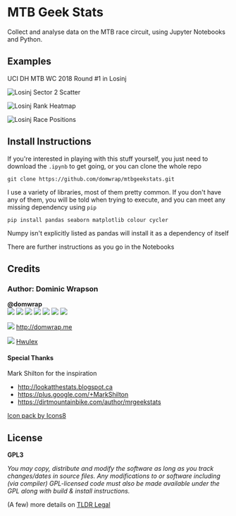 # MTB Geek Stats

Collect and analyse data on the MTB race circuit, using Jupyter Notebooks and Python.

## Examples

UCI DH MTB WC 2018 Round #1 in Losinj

![Losinj Sector 2 Scatter](https://i.imgur.com/b8nSCiv.png)

![Losinj Rank Heatmap](https://i.imgur.com/PlcvsN0.png)

![Losinj Race Positions](https://i.imgur.com/mm0QNvG.png)


## Install Instructions

If you're interested in playing with this stuff yourself, you just need to download the `.ipynb` to get going, or you can clone the whole repo

`git clone https://github.com/domwrap/mtbgeekstats.git`

I use a variety of libraries, most of them pretty common. If you don't have any of them, you will be told when trying to execute, and you can meet any missing dependency using `pip`

`pip install pandas seaborn matplotlib colour cycler`

Numpy isn't explicitly listed as pandas will install it as a dependency of itself

There are further instructions as you go in the Notebooks

## Credits

### Author: Dominic Wrapson


 **@domwrap**
<br>
<a href="https://github.com/domwrap/"><img src="https://png.icons8.com/material/24/000000/github-2.png"></a>
<a href="https://stackoverflow.com/users/2154487/domwrap"><img src="https://png.icons8.com/material/24/000000/stackoverflow.png"></a>
<a href="https://www.linkedin.com/in/domwrap"><img src="https://png.icons8.com/material/24/000000/linkedin.png"></a>
<a href="https://notebooks.azure.com/domwrap"><img src="https://png.icons8.com/material/24/000000/windows8.png"></a>
<a href="https://www.instagram.com/domwrap"><img src="https://png.icons8.com/ios-glyphs/24/000000/instagram-new.png"></a>
<a href="http://twitter.com/domwrap"><img src="https://png.icons8.com/material/24/000000/twitter.png"></a>
<a href="https://medium.com/@domwrap"><img src="https://png.icons8.com/material/24/000000/medium-logo.png"></a>

<img src="https://png.icons8.com/material/24/000000/home.png"> http://domwrap.me

<img src="https://png.icons8.com/material/24/000000/cycling-mountain-bike.png"> [Hwulex](https://www.pinkbike.com/u/Hwulex/)


#### Special Thanks

Mark Shilton for the inspiration
- http://lookatthestats.blogspot.ca
- https://plus.google.com/+MarkShilton
- https://dirtmountainbike.com/author/mrgeekstats


<a href="https://icons8.com">Icon pack by Icons8</a>


## License

**GPL3**

*You may copy, distribute and modify the software as long as you track changes/dates in source files. Any modifications to or software including (via compiler) GPL-licensed code must also be made available under the GPL along with build & install instructions.*

(A few) more details on [TLDR Legal](https://tldrlegal.com/license/gnu-general-public-license-v3-(gpl-3))
